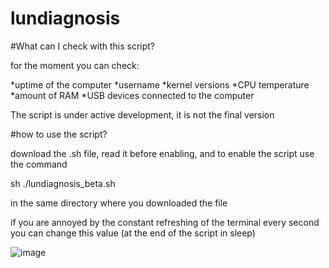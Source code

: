 # lundiagnosis

#What can I check with this script?

for the moment you can check:

*uptime of the computer
*username
*kernel versions
*CPU temperature
*amount of RAM
*USB devices connected to the computer

The script is under active development, it is not the final version

#how to use the script?

download the .sh file, read it before enabling, and to enable the script use the command

sh ./lundiagnosis_beta.sh 

in the same directory where you downloaded the file

if you are annoyed by the constant refreshing of the terminal every second you can change this value (at the end of the script in sleep)

![image](https://github.com/user-attachments/assets/97e66980-97ad-41ca-b7ad-3326dc15fea9)
